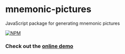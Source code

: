 # mnemonic-pictures
JavaScript package for generating mnemonic pictures

[![NPM](https://nodei.co/npm/@gregorykogan/mnemonic-pictures.png?compact=true)](https://nodei.co/npm/@gregorykogan/mnemonic-pictures/)

### Check out the [online demo](https://gregorykogan.github.io/mnemonic-pictures)
